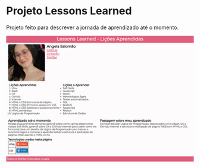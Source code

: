 # Projeto Lessons Learned

Projeto feito para descrever a jornada de aprendizado até o momento.

![alt](./imagens/projeto.png)
